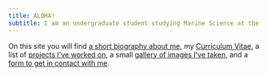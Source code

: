 ```yaml
---
title: ALOHA!
subtitle: I am an undergraduate student studying Marine Science at the University of Hawaii at Hilo with an interest in coral reef microbiomes, data science and machine learning. 
---
```


On this site you will find [a short biography about me](https://trevornishida.github.io/about), my [Curriculum Vitae](https://trevornishida.github.io/cv), a list of [projects I've worked on](https://trevornishida.github.io/projects), a small [gallery of images I've taken](https://trevornishida.github.io/gallery), and a [form to get in contact with me](https://trevornishida.github.io/contact).

![]()

